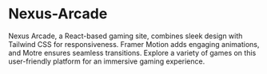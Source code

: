 # Nexus-Arcade
Nexus Arcade, a React-based gaming site, combines sleek design with Tailwind CSS for responsiveness. Framer Motion adds engaging animations, and Motre ensures seamless transitions. Explore a variety of games on this user-friendly platform for an immersive gaming experience.

